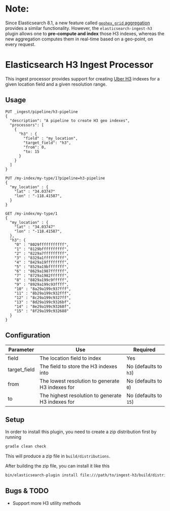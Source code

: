 # Note: 
Since Elasticsearch 8.1, a new feature called [`geohex_grid` aggregation](https://www.elastic.co/guide/en/elasticsearch/reference/8.1/search-aggregations-bucket-geohexgrid-aggregation.html) provides a similar functionality. However, the `elasticsearch-ingest-h3` plugin allows one to **pre-compute and index** those H3 indexes, whereas the new aggregation computes them in real-time based on a geo-point, on every request.

# Elasticsearch H3 Ingest Processor

This ingest processor provides support for creating [Uber H3](https://uber.github.io/h3) 
indexes for a given location field and a given resolution range. 

## Usage


```
PUT _ingest/pipeline/h3-pipeline
{
  "description": "A pipeline to create H3 geo indexes",
  "processors": [
    {
      "h3" : {
        "field" : "my_location",
        "target_field": "h3",
        "from": 0,
        "to: 15
      }
    }
  ]
}

PUT /my-index/my-type/1?pipeline=h3-pipeline
{
  "my_location" : {
    "lat" : "34.03747"
    "lon" : "-118.41587",
  }
}

GET /my-index/my-type/1
{
  "my_location" : {
    "lat" : "34.03747"
    "lon" : "-118.41587",
  },
  "h3": {
    "0" : "8029fffffffffff",
    "1" : "8129bffffffffff",
    "2" : "8229a7fffffffff",
    "3" : "8329a1fffffffff",
    "4" : "8429a19ffffffff",
    "5" : "8529a19bfffffff",
    "6" : "8629a1987ffffff",
    "7" : "8729a1982ffffff",
    "8" : "8829a199c9fffff",
    "9" : "8929a199c93ffff",
    "10" : "8a29a199c937fff",
    "11" : "8b29a199c932fff",
    "12" : "8c29a199c9327ff",
    "13" : "8d29a199c9326bf",
    "14" : "8e29a199c93268f",
    "15" : "8f29a199c932688"
  }
}
```

## Configuration

| Parameter    | Use | Required              |
|--------------| --- |-----------------------|
| field        | The location field to index | Yes                   |
| target_field | The field to store the H3 indexes into | No (defaults to `h3`) |
| from         | The lowest resolution to generate H3 indexes for | No (defaults to `0`)  |
| to          | The highest resolution to generate H3 indexes for | No (defaults to `15`) |

## Setup

In order to install this plugin, you need to create a zip distribution first by running

```bash
gradle clean check
```

This will produce a zip file in `build/distributions`.

After building the zip file, you can install it like this

```bash
bin/elasticsearch-plugin install file:///path/to/ingest-h3/build/distributions/ingest-h3-1.0.0-SNAPSHOT.zip
```

## Bugs & TODO

* Support more H3 utility methods

